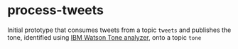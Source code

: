 # process-tweets

Initial prototype that consumes tweets from a topic `tweets` and publishes the tone, identified using [IBM Watson Tone analyzer](https://www.ibm.com/watson/services/tone-analyzer/), onto a topic `tone`
